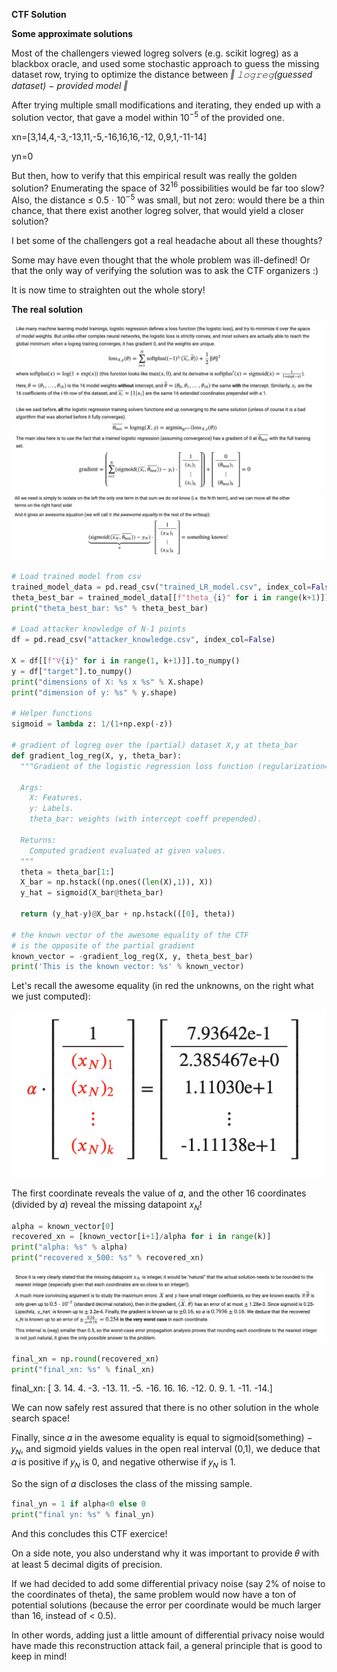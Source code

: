 __CTF Solution__

__Some approximate solutions__

Most of the challengers viewed logreg solvers (e.g. scikit logreg) as a blackbox oracle, and used some stochastic approach to guess the missing dataset row, trying to optimize the distance between _‖ 𝚕𝚘𝚐𝚛𝚎𝚐(guessed dataset) − provided model ‖_

After trying multiple small modifications and iterating, they ended up with a solution vector, that gave a model within $10^{−5}$ of the provided one.

xn=[3,14,4,-3,-13,11,-5,-16,16,16,-12, 0,9,1,-11-14]

yn=0

But then, how to verify that this empirical result was really the golden solution? Enumerating the space of $32^{16}$ possibilities would be far too slow? Also, the distance ≤ 0.5 ⋅ $10^{−5}$ was small, but not zero: would there be a thin chance, that there exist another logreg solver, that would yield a closer solution?

I bet some of the challengers got a real headache about all these thoughts?

Some may have even thought that the whole problem was ill-defined! Or that the only way of verifying the solution was to ask the CTF organizers :)

It is now time to straighten out the whole story!

__The real solution__

![formula](challenges/images/image2.png)
![formula](challenges/images/image3.png)

```python
# Load trained model from csv
trained_model_data = pd.read_csv("trained_LR_model.csv", index_col=False)
theta_best_bar = trained_model_data[[f"theta_{i}" for i in range(k+1)]].to_numpy().reshape(-1)
print("theta_best_bar: %s" % theta_best_bar)

# Load attacker knowledge of N-1 points
df = pd.read_csv("attacker_knowledge.csv", index_col=False)

X = df[[f"V{i}" for i in range(1, k+1)]].to_numpy()
y = df["target"].to_numpy()
print("dimensions of X: %s x %s" % X.shape)
print("dimension of y: %s" % y.shape)

# Helper functions
sigmoid = lambda z: 1/(1+np.exp(-z))

# gradient of logreg over the (partial) dataset X,y at theta_bar
def gradient_log_reg(X, y, theta_bar):
  """Gradient of the logistic regression loss function (regularization=1).

  Args:
    X: Features.
    y: Labels.
    theta_bar: weights (with intercept coeff prepended).

  Returns:
    Computed gradient evaluated at given values.
  """
  theta = theta_bar[1:]
  X_bar = np.hstack((np.ones((len(X),1)), X))
  y_hat = sigmoid(X_bar@theta_bar)

  return (y_hat-y)@X_bar + np.hstack(([0], theta))

# the known vector of the awesome equality of the CTF
# is the opposite of the partial gradient
known_vector = -gradient_log_reg(X, y, theta_best_bar)
print('This is the known vector: %s' % known_vector)

```
Let's recall the awesome equality (in red the unknowns, on the right what we just computed):

![formula](challenges/images/image4.png)

The first coordinate reveals the value of 𝛼, and the other 16 coordinates (divided by 𝛼) reveal the missing datapoint 𝑥<sub>𝑁</sub>!
```Python
alpha = known_vector[0]
recovered_xn = [known_vector[i+1]/alpha for i in range(k)]
print("alpha: %s" % alpha)
print("recovered x_500: %s" % recovered_xn)
```

![formula](challenges/images/image5.png)

```Python
final_xn = np.round(recovered_xn)
print("final_xn: %s" % final_xn)
```
final_xn: [  3.  14.   4.  -3. -13.  11.  -5. -16.  16.  16. -12.   0.   9.   1.   -11.   -14.]

We can now safely rest assured that there is no other solution in the whole search space!



Finally, since 𝛼 in the awesome equality is equal to sigmoid(something) − 𝑦<sub>𝑁</sub>, and sigmoid yields values in the open real interval (0,1), we deduce that 𝛼 is positive if 𝑦<sub>𝑁</sub> is 0, and negative otherwise if 𝑦<sub>𝑁</sub> is 1.

So the sign of 𝛼 discloses the class of the missing sample.

```Python
final_yn = 1 if alpha<0 else 0
print("final yn: %s" % final_yn)
```

And this concludes this CTF exercice!

On a side note, you also understand why it was important to provide 𝜃 with at least 5 decimal digits of precision.

If we had decided to add some differential privacy noise (say 2% of noise to the coordinates of theta), the same problem would now have a ton of potential solutions (because the error per coordinate would be much larger than 16, instead of < 0.5).

In other words, adding just a little amount of differential privacy noise would have made this reconstruction attack fail, a general principle that is good to keep in mind!


